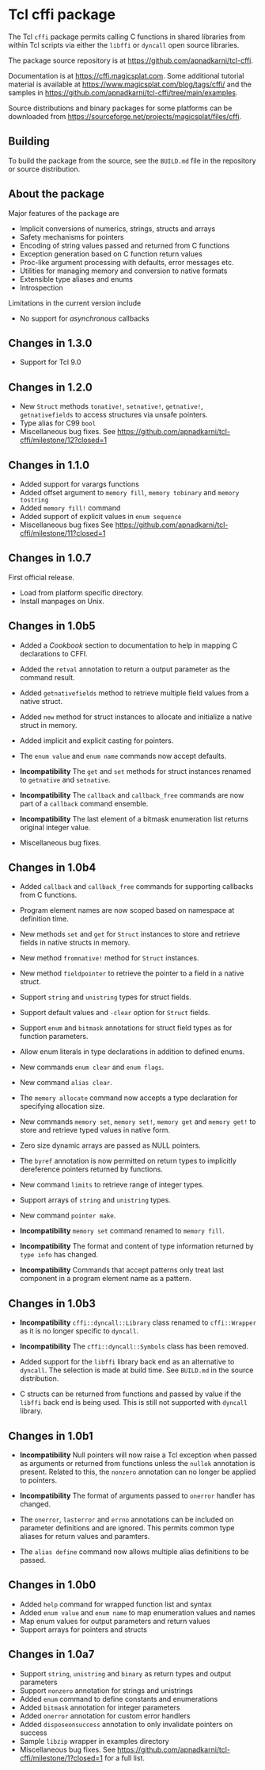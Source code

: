 # Tcl cffi package

The Tcl `cffi` package permits calling C functions in shared libraries from
within Tcl scripts via either the `libffi` or `dyncall` open source libraries.

The package source repository is at https://github.com/apnadkarni/tcl-cffi.

Documentation is at https://cffi.magicsplat.com. Some additional
tutorial material is available at https://www.magicsplat.com/blog/tags/cffi/
and the samples in https://github.com/apnadkarni/tcl-cffi/tree/main/examples.

Source distributions and binary packages for some platforms can be
downloaded from https://sourceforge.net/projects/magicsplat/files/cffi.

## Building

To build the package from the source, see the `BUILD.md` file in the repository
or source distribution.

## About the package

Major features of the package are

- Implicit conversions of numerics, strings, structs and arrays
- Safety mechanisms for pointers
- Encoding of string values passed and returned from C functions
- Exception generation based on C function return values
- Proc-like argument processing with defaults, error messages etc.
- Utilities for managing memory and conversion to native formats
- Extensible type aliases and enums
- Introspection

Limitations in the current version include

- No support for *asynchronous* callbacks

## Changes in 1.3.0

- Support for Tcl 9.0

## Changes in 1.2.0

- New `Struct` methods `tonative!`, `setnative!`, `getnative!`,
`getnativefields` to access structures via unsafe pointers.
- Type alias for C99 `bool`
- Miscellaneous bug fixes. See https://github.com/apnadkarni/tcl-cffi/milestone/12?closed=1

## Changes in 1.1.0

- Added support for varargs functions
- Added offset argument to `memory fill`, `memory tobinary`
and `memory tostring`
- Added `memory fill!` command
- Added support of explicit values in `enum sequence`
- Miscellaneous bug fixes
See https://github.com/apnadkarni/tcl-cffi/milestone/11?closed=1

## Changes in 1.0.7

First official release.

- Load from platform specific directory.
- Install manpages on Unix.

## Changes in 1.0b5

- Added a *Cookbook* section to documentation to help in mapping C declarations
to CFFI.

- Added the `retval` annotation to return a output parameter as the
command result.

- Added `getnativefields` method to retrieve multiple field values from a
native struct.

- Added `new` method for struct instances to allocate and initialize a native
struct in memory.

- Added implicit and explicit casting for pointers.

- The `enum value` and `enum name` commands now accept defaults.

- **Incompatibility** The `get` and `set` methods for struct instances
renamed to `getnative` and `setnative`.

- **Incompatibility** The `callback` and `callback_free` commands are now
part of a `callback` command ensemble.

- **Incompatibility** The last element of a bitmask enumeration list returns original
integer value.

- Miscellaneous bug fixes. 


## Changes in 1.0b4

- Added `callback` and `callback_free` commands for supporting callbacks
from C functions.

- Program element names are now scoped based on namespace at definition time.

- New methods `set` and `get` for `Struct` instances to store and retrieve
fields in native structs in memory.

- New method `fromnative!` method for `Struct` instances.

- New method `fieldpointer` to retrieve the pointer to a field in a
native struct.

- Support `string` and `unistring` types for struct fields.

- Support default values and `-clear` option for `Struct` fields.

- Support `enum` and `bitmask` annotations for struct field types as for
function parameters.

- Allow enum literals in type declarations in addition to defined enums.

- New commands `enum clear` and `enum flags`.

- New command `alias clear`.

- The `memory allocate` command now accepts a type declaration for specifying
allocation size.

- New commands `memory set`, `memory set!`, `memory get` and `memory get!` 
to store and retrieve typed values in native form.

- Zero size dynamic arrays are passed as NULL pointers.

- The `byref` annotation is now permitted on return types to implicitly
dereference pointers returned by functions.

- New command `limits` to retrieve range of integer types.

- Support arrays of `string` and `unistring` types.

- New command `pointer make`.

- **Incompatibility** `memory set` command renamed to `memory fill`.

- **Incompatibility** The format and content of type information returned by
`type info` has changed.

- **Incompatibility** Commands that accept patterns only treat last component
in a program element name as a pattern.

## Changes in 1.0b3

- **Incompatibility** `cffi::dyncall::Library` class renamed to 
`cffi::Wrapper` as it is no longer specific to `dyncall`.

- **Incompatibility** The `cffi::dyncall::Symbols` class has been removed.

- Added support for the `libffi` library back end as an alternative to `dyncall`.
The selection is made at build time. See `BUILD.md` in the source distribution.

- C structs can be returned from functions and passed by value if the `libffi`
back end is being used. This is still not supported with `dyncall` library.


## Changes in 1.0b1

- **Incompatibility** Null pointers will now raise a Tcl exception when passed
as arguments or returned from functions unless the `nullok` annotation is present.
Related to this, the `nonzero` annotation can no longer be applied to pointers.

- **Incompatibility** The format of arguments passed to `onerror` handler
has changed.

- The `onerror`, `lasterror` and `errno` annotations can be included on
parameter definitions and are ignored. This permits common type aliases for 
return values and paramters.

- The `alias define` command now allows multiple alias definitions to be passed.

## Changes in 1.0b0

- Added `help` command for wrapped function list and syntax
- Added `enum value` and `enum name` to map enumeration values and names
- Map enum values for output parameters and return values
- Support arrays for pointers and structs

## Changes in 1.0a7

- Support `string`, `unistring` and `binary` as return types and output parameters
- Support `nonzero` annotation for strings and unistrings
- Added `enum` command to define constants and enumerations
- Added `bitmask` annotation for integer parameters
- Added `onerror` annotation for custom error handlers
- Added `disposeonsuccess` annotation to only invalidate pointers on success
- Sample `libzip` wrapper in examples directory
- Miscellaneous bug fixes. See https://github.com/apnadkarni/tcl-cffi/milestone/1?closed=1 for a full list.

